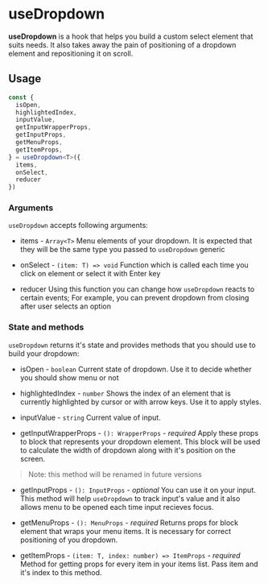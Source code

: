 # useDropdown
**useDropdown** is a hook that helps you build a custom
select element that suits needs. It also takes away the pain
of positioning of a dropdown element and repositioning it
on scroll.

## Usage
```typescript jsx
const {
  isOpen,
  highlightedIndex,
  inputValue,
  getInputWrapperProps,
  getInputProps,
  getMenuProps,
  getItemProps,
} = useDropdown<T>({
  items,
  onSelect,
  reducer
})
```

### Arguments
`useDropdown` accepts following arguments:

* items - `Array<T>`
Menu elements of your dropdown. It is expected that they will
be the same type you passed to `useDropdown` generic

* onSelect - `(item: T) => void`
Function which is called each time you click on element or
select it with Enter key

* reducer
Using this function you can change how `useDropdown` reacts
to certain events; For example, you can prevent dropdown
from closing after user selects an option

 ### State and methods
 `useDropdown` returns it's state and provides methods that
 you should use to build your dropdown:

 * isOpen - `boolean`
Current state of dropdown. Use it to decide whether you should
show menu or not

* highlightedIndex - `number`
Shows the index of an element that is currently highlighted by
cursor or with arrow keys. Use it to apply styles.

* inputValue - `string`
Current value of input.

* getInputWrapperProps - `(): WrapperProps` - _required_
Apply these props to block that represents your dropdown element.
This block will be used to calculate the width of dropdown along
with it's position on the screen.
> Note: this method will be renamed in future versions

* getInputProps - `(): InputProps` - _optional_
You can use it on your input. This method will help `useDropdown`
to track input's value and it also allows menu to be opened each time
input recieves focus.

* getMenuProps - `(): MenuProps` - _required_
Returns props for block element that wraps your menu items. It is
necessary for correct positioning of you dropdown.

* getItemProps - `(item: T, index: number) => ItemProps` - _required_
Method for getting props for every item in your items list. Pass
item and it's index to this method.

